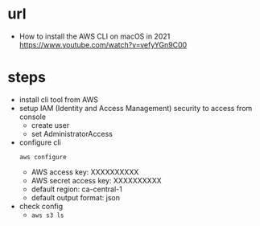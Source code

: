 # url

- How to install the AWS CLI on macOS in 2021
  https://www.youtube.com/watch?v=vefyYGn9C00

# steps

- install cli tool from AWS
- setup IAM (Identity and Access Management) security to access from console
  - create user
  - set AdministratorAccess
- configure cli
  ```
  aws configure
  ```
  - AWS access key: XXXXXXXXXX
  - AWS secret access key: XXXXXXXXXX
  - default region: ca-central-1
  - default output format: json
- check config
  - `aws s3 ls`
